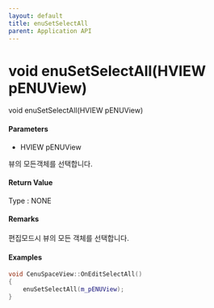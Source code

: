 ```yaml
---
layout: default
title: enuSetSelectAll
parent: Application API
---
```

# void enuSetSelectAll\(HVIEW pENUView\)

void enuSetSelectAll\(HVIEW pENUView\)

#### Parameters

* HVIEW pENUView

뷰의 모든객체를 선택합니다.

#### Return Value

Type : NONE

#### Remarks

편집모드시 뷰의 모든 객체를 선택합니다.

#### Examples

```cpp
void CenuSpaceView::OnEditSelectAll()
{
	enuSetSelectAll(m_pENUView);
}
```



